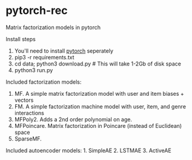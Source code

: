 # pytorch-rec
Matrix factorization models in pytorch

Install steps

1. You'll need to install [pytorch](http://pytorch.org/) seperately
2. pip3 -r requirements.txt
3. cd data; python3 download.py  # This will take 1-2Gb of disk space
4. python3 run.py

Included factorization models:
  1. MF. A simple matrix factorization model with user and item biases + vectors
  1. FM. A simple factorization machine model with user, item, and genre interactions
  2. MFPoly2. Adds a 2nd order polynomial on age.
  3. MFPoincare. Matrix factorization in Poincare (instead of Euclidean) space
  4. SparseMF.

Included autoencoder models:
    1. SimpleAE
    2. LSTMAE
    3. ActiveAE
